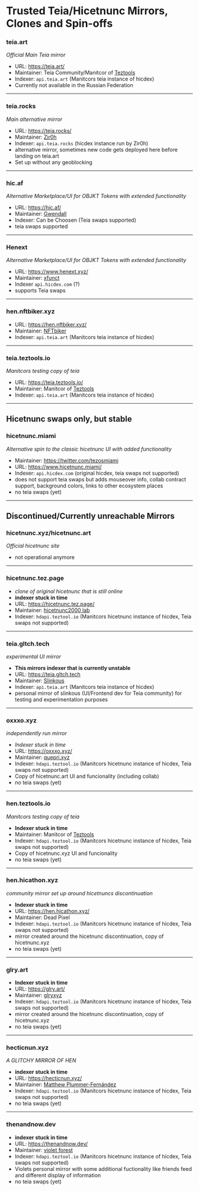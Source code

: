 # Trusted Teia/Hicetnunc Mirrors, Clones and Spin-offs

### teia.art
_Official Main Teia mirror_ 
- URL: https://teia.art/
- Maintainer: Teia Community/Manitcor of [Teztools](https://twitter.com/TezTools)
- Indexer: `api.teia.art` (Manitcors teia instance of hicdex)
- Currently not available in the Russian Federation
***
### teia.rocks
_Main alternative mirror_
- URL: https://teia.rocks/
- Maintainer: [Zir0h](https://twitter.com/Zir0h)
- Indexer: `api.teia.rocks` (hicdex instance run by Zir0h)
- alternative mirror, sometimes new code gets deployed here before landing on teia.art
- Set up without any geoblocking
***
### hic.af
_Alternative Marketplace/UI for OBJKT Tokens with extended functionality_
- URL: https://hic.af/
- Maintainer: [Gwendall](https://twitter.com/gwendall) 
- Indexer: Can be Choosen (Teia swaps supported)
- teia swaps supported
***
### Henext
_Alternative Marketplace/UI for OBJKT Tokens with extended functionality_
- URL: https://www.henext.xyz/
- Maintainer: [xfunct](https://twitter.com/xsfunc)
- Indexer `api.hicdex.com` (?)
- supports Teia swaps
***
### hen.nftbiker.xyz
- URL: https://hen.nftbiker.xyz/
- Maintainer: [NFTbiker](https://twitter.com/NFTBiker)
- Indexer: `api.teia.art` (Manitcors teia instance of hicdex)
***
### teia.teztools.io
_Manitcors testing copy of teia_
- URL: https://teia.teztools.io/
- Maintainer: Manitcor of [Teztools](https://twitter.com/TezTools)
- Indexer: `api.teia.art` (Manitcors teia instance of hicdex)
***

## Hicetnunc swaps only, but stable

### hicetnunc.miami
_Alternative spin to the classic hicetnunc UI with added functionality_
- Maintainer: https://twitter.com/tezosmiami
- URL: https://www.hicetnunc.miami/
- Indexer: `api.hicdex.com` (original hicdex, teia swaps not supported)
- does not support teia swaps but adds mouseover info, collab contract support, background colors, links to other ecosystem places
- no teia swaps (yet)
***

## Discontinued/Currently unreachable Mirrors

### hicetnunc.xyz/hicetnunc.art
_Official hicetnunc site_
- not operational anymore
***
### hicetnunc.tez.page
- _clone of original hicetnunc that is still online_
- **indexer stuck in time**  
- URL: https://hicetnunc.tez.page/
- Maintainer: [hicetnunc2000 lab](https://twitter.com/hicetnunc2000)
- Indexer: `hdapi.teztool.io` (Manitcors hicetnunc instance of hicdex, Teia swaps not supported)
***
### teia.gltch.tech
_experimental UI mirror_
- **This mirrors indexer that is currently unstable** 
- URL: https://teia.gltch.tech
- Maintainer: [Slinkous](https://twitter.com/slinkousart)
- Indexer: `api.teia.art` (Manitcors teia instance of hicdex)
- personal mirror of slinkous (UI/Frontend dev for Teia community) for testing and experimentation purposes 
***
### oxxxo.xyz
_independently run mirror_
- *Indexer stuck in time*
- URL: https://oxxxo.xyz/
- Maintainer: [quepri.xyz](https://twitter.com/Qepri_xyz)
- Indexer: `hdapi.teztool.io` (Manitcors hicetnunc instance of hicdex, Teia swaps not supported)
- Copy of hicetnunc.art UI and funcionality (including collab)
- no teia swaps (yet)
***
### hen.teztools.io
_Manitcors testing copy of teia_
- **Indexer stuck in time**
- Maintainer: Manitcor of [Teztools](https://twitter.com/TezTools)
- Indexer: `hdapi.teztool.io` (Manitcors hicetnunc instance of hicdex, Teia swaps not supported)
- Copy of hicetnunc.xyz UI and funcionality
- no teia swaps (yet)
***
### hen.hicathon.xyz
_community mirror set up around hicetnuncs discontinuation_
- **Indexer stuck in time**
- URL: https://hen.hicathon.xyz/
- Maintainer: Dead Pixel
- Indexer: `hdapi.teztool.io` (Manitcors hicetnunc instance of hicdex, Teia swaps not supported)
- mirror created around the hicetnunc discontinuation, copy of hicetnunc.xyz
- no teia swaps (yet)
***
### glry.art
- **Indexer stuck in time**
- URL: https://glry.art/
- Maintainer: [glryxyz](https://twitter.com/glryxyz)
- Indexer: `hdapi.teztool.io` (Manitcors hicetnunc instance of hicdex, Teia swaps not supported)
- mirror created around the hicetnunc discontinuation, copy of hicetnunc.xyz
- no teia swaps (yet)
***
### hecticnun.xyz
_A GLITCHY MIRROR OF HEN_
- **indexer stuck in time** 
- URL: https://hecticnun.xyz/
- Maintainer: [Matthew Plummer-Fernández](https://twitter.com/m_PF)
- Indexer: `hdapi.teztool.io` (Manitcors hicetnunc instance of hicdex, Teia swaps not supported)
- no teia swaps (yet)
***
### thenandnow.dev
- **indexer stuck in time** 
- URL: https://thenandnow.dev/
- Maintainer: [violet forest](https://twitter.com/violet_forest)
- Indexer: `hdapi.teztool.io` (Manitcors hicetnunc instance of hicdex, Teia swaps not supported)
- Violets personal mirror with some additional fuctionality like friends feed and different display of information
- no teia swaps (yet)




